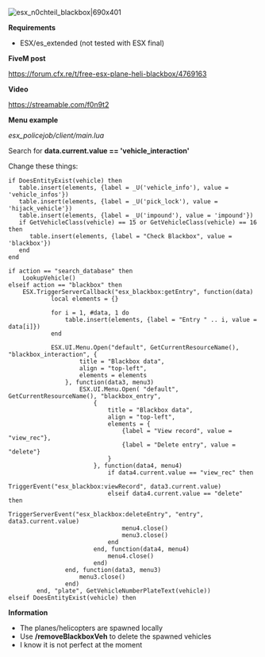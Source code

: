 ![esx_n0chteil_blackbox|690x401](https://forum.cfx.re/uploads/default/original/4X/1/a/d/1ad80f7881a4005e76bd825f62314806ad702c30.jpeg)

**Requirements**
* ESX/es_extended (not tested with ESX final)

**FiveM post**

https://forum.cfx.re/t/free-esx-plane-heli-blackbox/4769163

**Video**

https://streamable.com/f0n9t2


**Menu example**

*esx_policejob/client/main.lua*

Search for **data.current.value == 'vehicle_interaction'**

Change these things:
```
if DoesEntityExist(vehicle) then
   table.insert(elements, {label = _U('vehicle_info'), value = 'vehicle_infos'})
   table.insert(elements, {label = _U('pick_lock'), value = 'hijack_vehicle'})
   table.insert(elements, {label = _U('impound'), value = 'impound'})
   if GetVehicleClass(vehicle) == 15 or GetVehicleClass(vehicle) == 16 then
      table.insert(elements, {label = "Check Blackbox", value = 'blackbox'})
   end
end
```
```
if action == "search_database" then
    LookupVehicle()
elseif action == "blackbox" then
    ESX.TriggerServerCallback("esx_blackbox:getEntry", function(data)
            local elements = {}

            for i = 1, #data, 1 do
                table.insert(elements, {label = "Entry " .. i, value = data[i]})
            end

            ESX.UI.Menu.Open("default", GetCurrentResourceName(), "blackbox_interaction", {
                    title = "Blackbox data",
                    align = "top-left",
                    elements = elements
                }, function(data3, menu3)
                    ESX.UI.Menu.Open( "default", GetCurrentResourceName(), "blackbox_entry",
                        {
                            title = "Blackbox data",
                            align = "top-left",
                            elements = {
                                {label = "View record", value = "view_rec"},
                                {label = "Delete entry", value = "delete"}
                            }
                        }, function(data4, menu4)
                            if data4.current.value == "view_rec" then
                                TriggerEvent("esx_blackbox:viewRecord", data3.current.value)
                            elseif data4.current.value == "delete" then
                                TriggerServerEvent("esx_blackbox:deleteEntry", "entry", data3.current.value)
                                menu4.close()
                                menu3.close()
                            end
                        end, function(data4, menu4)
                            menu4.close()
                        end)
                end, function(data3, menu3)
                    menu3.close()
                end)
        end, "plate", GetVehicleNumberPlateText(vehicle))
elseif DoesEntityExist(vehicle) then
```

**Information**
* The planes/helicopters are spawned locally
* Use **/removeBlackboxVeh** to delete the spawned vehicles
* I know it is not perfect at the moment

